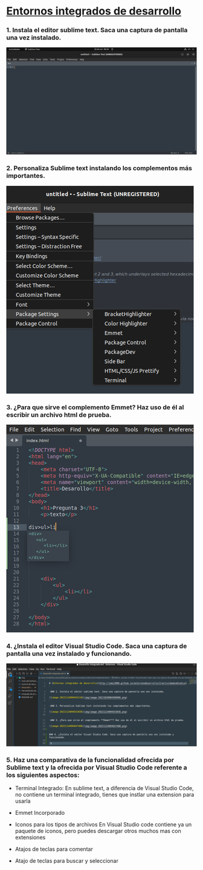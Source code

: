 # [Entornos integrados de desarrollo](http://jamj2000.github.io/entornosdesarrollo/2/actividades#indice)

 ### 1. Instala el editor sublime text. Saca una captura de pantalla una vez instalado.

![image-20221124094453118](img/image-20221020084509606.png)

 ### 2. Personaliza Sublime text instalando los complementos más importantes. 

![image-20221124094553836](img/image-20221124094553836.png)

 ### 3. ¿Para que sirve el complemento **Emmet**? Haz uso de él al escribir un archivo html de prueba.

![image-20221124094647400](img/image-20221124094647400.png)

### 4. ¿Instala el editor Visual Studio Code. Saca una captura de pantalla una vez instalado y funcionando.

![image-20221124095413781](img/image-20221124095413781.png) 

### 5. Haz una comparativa de la funcionalidad ofrecida por Sublime text y la ofrecida por Visual Studio Code referente a los siguientes aspectos:

- Terminal Integrado:
En sublime text, a diferencia de Visual Studio Code, no contiene un terminal integrado, tienes que instlar una extension para usarla

- Emmet Incorporado

- Iconos para los tipos de archivos
En Visual Studio code contiene ya un paquete de iconos, pero puedes descargar otros muchos mas con extensiones

- Atajos de teclas para comentar


- Atajo de teclas para buscar y seleccionar